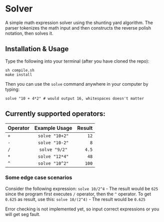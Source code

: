 # Solver
A simple math expression solver using the shunting yard algorithm. The parser tokenizes the math input and then constructs the reverse polish notation, then solves it.

## Installation & Usage
Type the following into your terminal (after you have cloned the repo):
```shell
sh compile.sh
make install
```
Then you can use the `solve` command anywhere in your computer by typing:
```shell
solve "10 + 4*2" # would output 16, whitespaces doesn't matter
```

## Currently supported operators:
| Operator        | Example Usage  | Result  |
| ------------- |:-------------:| -----:|
| `+`     | `solve "10+2"` | `12` |
| `-`      | `solve "10-2"`      |   `8` |
| `/` | `solve "9/2"`      |    `4.5` |
| `*` | `solve "12*4"`     |    `48` |
| `^` | `solve "10^2"`      |    `100` |

### Some edge case scenarios
Consider the following expression:
`solve 10/2^4` - The result would be `625` since the program first executes `/` operator, then the `^` operator.
To get `0.625` as result, use this:
`solve 10/(2^4)` - The result would be `0.625`

Error checking is not implemented yet, so input correct expressions or you will get seg fault.
